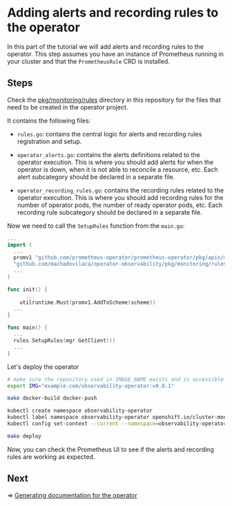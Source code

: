 # Adding alerts and recording rules to the operator

In this part of the tutorial we will add alerts and recording rules to the
operator. This step assumes you have an instance of Prometheus running in your
cluster and that the `PrometheusRule` CRD is installed.

## Steps

Check the [pkg/monitoring/rules](pkg/monitoring/rules) directory in this
repository for the files that need to be created in the operator project.

It contains the following files:

- `rules.go`: contains the central logic for alerts and recording rules
registration and setup.

- `operator_alerts.go`: contains the alerts definitions related to the operator
execution. This is where you should add alerts for when the operator is down,
when it is not able to reconcile a resource, etc. Each alert subcategory should
be declared in a separate file.

- `operator_recording_rules.go`: contains the recording rules related to the
operator execution. This is where you should add recording rules for the number
of operator pods, the number of ready operator pods, etc. Each recording rule
subcategory should be declared in a separate file.

Now we need to call the `SetupRules` function from the `main.go`: 

```go
...
import (
  ...
  promv1 "github.com/prometheus-operator/prometheus-operator/pkg/apis/monitoring/v1"
  "github.com/machadovilaca/operator-observability/pkg/monitoring/rules"
  ...
)

func init() {
	  ...
	utilruntime.Must(promv1.AddToScheme(scheme))
  ...
}

func main() {
  ...
  rules.SetupRules(mgr.GetClient())
  ...
}
```

Let's deploy the operator

```bash
# make sure the repository used in IMAGE_NAME exists and is accessible from your cluster
export IMG="example.com/observability-operator:v0.0.1"

make docker-build docker-push

kubectl create namespace observability-operator
kubectl label namespace observability-operator openshift.io/cluster-monitoring=true # Or any other label configured in the Prometheus instance
kubectl config set-context --current --namespace=observability-operator

make deploy
```

Now, you can check the Prometheus UI to see if the alerts and recording rules are working as
expected.

## Next

=> [Generating documentation for the operator](../04-documentation/README.md)
